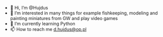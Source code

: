 - 👋 Hi, I’m @Hujdus
- 👀 I’m interested in many things for example fishkeeping, modeling and painting miniatures from GW and play video games
- 🌱 I’m currently learning Python
- 📫 How to reach me d.hujdus@op.pl

<!---
Hujdus/Hujdus is a ✨ special ✨ repository because its `README.md` (this file) appears on your GitHub profile.
You can click the Preview link to take a look at your changes.
--->
